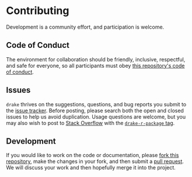 # Contributing

Development is a community effort, and participation is welcome.

## Code of Conduct

The environment for collaboration should be friendly, inclusive, respectful, and safe for everyone, so all participants must obey [this repository's code of conduct](https://github.com/ropensci/drake/blob/main/CODE_OF_CONDUCT.md).

## Issues

`drake` thrives on the suggestions, questions, and bug reports you submit to the [issue tracker](https://github.com/ropensci/drake/issues). Before posting, please search both the open and closed issues to help us avoid duplication. Usage questions are welcome, but you may also wish to post to [Stack Overflow](https://stackoverflow.com) with the [`drake-r-package` tag](https://stackoverflow.com/tags/drake-r-package).

## Development

If you would like to work on the code or documentation, please [fork this repository](https://help.github.com/articles/fork-a-repo/), make the changes in your fork, and then submit a [pull request](https://github.com/ropensci/drake/pulls). We will discuss your work and then hopefully merge it into the project.
